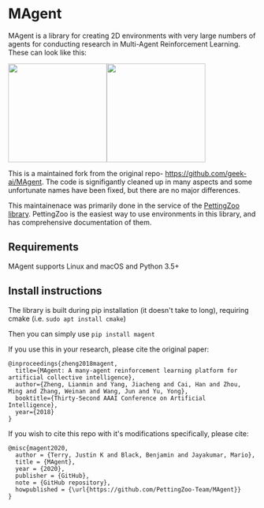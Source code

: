 # MAgent

MAgent is a library for creating 2D environments with very large numbers of agents for conducting research in Multi-Agent Reinforcement Learning. These can look like this:

<img src="https://kipsora.github.io/resources/magent-graph-1.gif" width="200"><img src="https://kipsora.github.io/resources/magent-graph-2.gif" width="200">

This is a maintained fork from the original repo- https://github.com/geek-ai/MAgent. The code is signifigantly cleaned up in many aspects and some unfortunate names have been fixed, but there are no major differences.

This maintainenace was primarily done in the service of the [PettingZoo library](https://github.com/PettingZoo-Team/PettingZoo). PettingZoo is the easiest way to use environments in this library, and has comprehensive documentation of them.

## Requirements
MAgent supports Linux and macOS and Python 3.5+


## Install instructions
The library is built during pip installation (it doesn't take to long), requiring cmake (i.e. `sudo apt install cmake`)

Then you can simply use `pip install magent`


If you use this in your research, please cite the original paper:

```
@inproceedings{zheng2018magent,
  title={MAgent: A many-agent reinforcement learning platform for artificial collective intelligence},
  author={Zheng, Lianmin and Yang, Jiacheng and Cai, Han and Zhou, Ming and Zhang, Weinan and Wang, Jun and Yu, Yong},
  booktitle={Thirty-Second AAAI Conference on Artificial Intelligence},
  year={2018}
}
```

If you wish to cite this repo with it's modifications specifically, please cite:

```
@misc{magent2020,
  author = {Terry, Justin K and Black, Benjamin and Jayakumar, Mario},
  title = {MAgent},
  year = {2020},
  publisher = {GitHub},
  note = {GitHub repository},
  howpublished = {\url{https://github.com/PettingZoo-Team/MAgent}}
}
```
